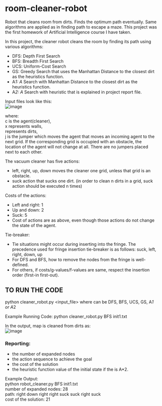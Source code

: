 # room-cleaner-robot
Robot that cleans room from dirts. Finds the optimum path eventually.  Same algorithms are applied as in finding path to escape a maze. This project was the first homework of Artificial Intelligence course I have taken.

In this project, the cleaner robot cleans the room by finding its path using various algorithms:
- DFS: Depth First Search
- BFS: Breadth First Search
- UCS: Uniform-Cost Search
- GS: Greedy Search that uses the Manhattan Distance to the closest dirt as the heuristics function.
- A*1: A* Search with Manhattan Distance to the closest dirt as the heuristics function.
- A*2: A* Search with heuristic that is explained  in project report file.

Input files look like this:  
![image](https://user-images.githubusercontent.com/81170575/197387572-b8ca759c-eded-4b55-8995-4985a80de7a0.png)

where:  
c is the agent(cleaner),  
x represents walls,  
<digits> represents dirts,  
j is the jumper  which moves the agent that moves an incoming agent to the next grid. 
  If the corresponding grid is occupied with an obstacle, the location of the agent will not change at all. 
  There are no jumpers placed next to each other. 
  
The vacuum cleaner has five actions:  
  - left, right, up, down moves the cleaner one grid, unless that grid is an obstacle.
  - suck action that sucks one dirt. (in order to clean n dirts in a grid, suck action should be executed n times)
  
Costs of the actions:
- Left and right: 1
- Up and down: 2
- Suck: 5
- Cost of actions are as above, even though those actions do not change the state of the agent.


Tie-breaker:
- Tie situations might occur during inserting into the fringe. The precedence used for fringe insertion tie-breaker is
as follows: suck, left, right, down, up
- For DFS and BFS, how to remove the nodes from the fringe is well-defined.
- For others, if costs/g-values/f-values are same, respect the insertion order (first-in first-out).



## TO RUN THE CODE
python cleaner_robot.py <search-type> <input_file>
where <search-type> can be DFS, BFS, UCS, GS, A*1 or A*2
  

Example Running Code:
python cleaner_robot.py BFS init1.txt

In the output, map is cleaned from dirts as:  
![image](https://user-images.githubusercontent.com/81170575/197387588-b0770a9e-8815-45be-87f2-551606ec64d2.png)

### Reporting:
- the number of expanded nodes
- the action sequence to achieve the goal
- the cost of the solution
- the heuristic function value of the initial state if the <search-type> is A*2.
  
Example Output:  
python robot_cleaner.py BFS init1.txt  
number of expanded nodes: 28  
path: right down right right suck suck right suck   
cost of the solution: 21  
